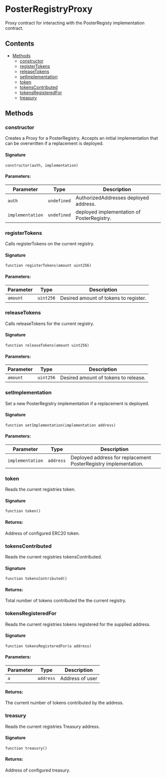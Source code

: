 # PosterRegistryProxy

Proxy contract for interacting with the PosterRegisty implementation contract.

## Contents

-   [Methods](undefined)
    -   [constructor](#constructor)
    -   [registerTokens](#registerTokens)
    -   [releaseTokens](#releaseTokens)
    -   [setImplementation](#setImplementation)
    -   [token](#token)
    -   [tokensContributed](#tokensContributed)
    -   [tokensRegisteredFor](#tokensRegisteredFor)
    -   [treasury](#treasury)

## Methods

### constructor

Creates a Proxy for a PosterRegistry. Accepts an initial implementation that can be overwritten if a replacement is deployed.

#### Signature

```solidity
constructor(auth, implementation)
```

#### Parameters:

| Parameter        | Type        | Description                                |
| ---------------- | ----------- | ------------------------------------------ |
| `auth`           | `undefined` | AuthorizedAddresses deployed address.      |
| `implementation` | `undefined` | deployed implementation of PosterRegistry. |

### registerTokens

Calls registerTokens on the current registry.

#### Signature

```solidity
function registerTokens(amount uint256)
```

#### Parameters:

| Parameter | Type      | Description                           |
| --------- | --------- | ------------------------------------- |
| `amount`  | `uint256` | Desired amount of tokens to register. |

### releaseTokens

Calls releaseTokens for the current registry.

#### Signature

```solidity
function releaseTokens(amount uint256)
```

#### Parameters:

| Parameter | Type      | Description                          |
| --------- | --------- | ------------------------------------ |
| `amount`  | `uint256` | Desired amount of tokens to release. |

### setImplementation

Set a new PosterRegistry implementation if a replacement is deployed.

#### Signature

```solidity
function setImplementation(implementation address)
```

#### Parameters:

| Parameter        | Type      | Description                                                     |
| ---------------- | --------- | --------------------------------------------------------------- |
| `implementation` | `address` | Deployed address for replacement PosterRegistry implementation. |

### token

Reads the current registries token.

#### Signature

```solidity
function token()
```

#### Returns:

Address of configured ERC20 token.

### tokensContributed

Reads the current registries tokensContributed.

#### Signature

```solidity
function tokensContributed()
```

#### Returns:

Total number of tokens contributed the the current registry.

### tokensRegisteredFor

Reads the current registries tokens registered for the supplied address.

#### Signature

```solidity
function tokensRegisteredFor(a address)
```

#### Parameters:

| Parameter | Type      | Description     |
| --------- | --------- | --------------- |
| `a`       | `address` | Address of user |

#### Returns:

The current number of tokens contributed by the address.

### treasury

Reads the current registries Treasury address.

#### Signature

```solidity
function treasury()
```

#### Returns:

Address of configured treasury.
